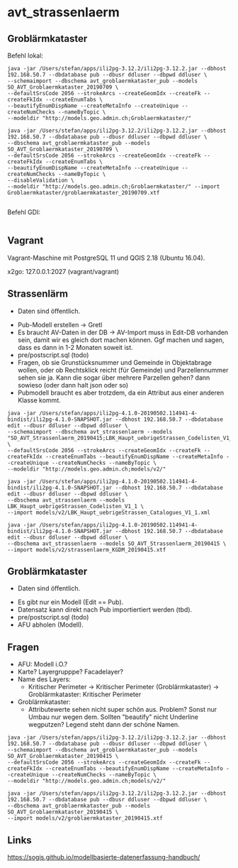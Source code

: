 # avt_strassenlaerm

## Groblärmkataster

Befehl lokal:
```
java -jar /Users/stefan/apps/ili2pg-3.12.2/ili2pg-3.12.2.jar --dbhost 192.168.50.7 --dbdatabase pub --dbusr ddluser --dbpwd ddluser \
--schemaimport --dbschema avt_groblaermkataster_pub --models SO_AVT_Groblaermkataster_20190709 \
--defaultSrsCode 2056 --strokeArcs --createGeomIdx --createFk --createFkIdx --createEnumTabs \
--beautifyEnumDispName --createMetaInfo --createUnique --createNumChecks --nameByTopic \
--modeldir "http://models.geo.admin.ch;Groblaermkataster/" 

java -jar /Users/stefan/apps/ili2pg-3.12.2/ili2pg-3.12.2.jar --dbhost 192.168.50.7 --dbdatabase pub --dbusr ddluser --dbpwd ddluser \
--dbschema avt_groblaermkataster_pub --models SO_AVT_Groblaermkataster_20190709 \
--defaultSrsCode 2056 --strokeArcs --createGeomIdx --createFk --createFkIdx --createEnumTabs \
--beautifyEnumDispName --createMetaInfo --createUnique --createNumChecks --nameByTopic \
--disableValidation \
--modeldir "http://models.geo.admin.ch;Groblaermkataster/" --import Groblaermkataster/groblaermkataster_20190709.xtf


```

Befehl GDI:
```

```


## Vagrant

Vagrant-Maschine mit PostgreSQL 11 und QGIS 2.18 (Ubuntu 16.04).

x2go: 127.0.0.1:2027 (vagrant/vagrant)

## Strassenlärm
- Daten sind öffentlich.

* Pub-Modell erstellen -> Gretl 
* Es braucht AV-Daten in der DB -> AV-Import muss in Edit-DB vorhanden sein, damit wir es gleich dort machen können. Ggf machen und sagen, dass es dann in 1-2 Monaten soweit ist.
* pre/postscript.sql (todo)
* Fragen, ob sie Grunstücksnummer und Gemeinde in Objektabrage wollen, oder ob Rechtsklick reicht (für Gemeinde) und Parzellennummer sehen sie ja. Kann die sogar über mehrere Parzellen gehen? dann sowieso (oder dann halt json oder so)
* Pubmodell braucht es aber trotzdem, da ein Attribut aus einer anderen Klasse kommt.

```
java -jar /Users/stefan/apps/ili2pg-4.1.0-20190502.114941-4-bindist/ili2pg-4.1.0-SNAPSHOT.jar --dbhost 192.168.50.7 --dbdatabase edit --dbusr ddluser --dbpwd ddluser \
--schemaimport --dbschema avt_strassenlaerm --models "SO_AVT_Strassenlaerm_20190415;LBK_Haupt_uebrigeStrassen_Codelisten_V1_1" \
--defaultSrsCode 2056 --strokeArcs --createGeomIdx --createFk --createFkIdx --createEnumTabs --beautifyEnumDispName --createMetaInfo --createUnique --createNumChecks --nameByTopic \
--modeldir "http://models.geo.admin.ch;models/v2/" 

java -jar /Users/stefan/apps/ili2pg-4.1.0-20190502.114941-4-bindist/ili2pg-4.1.0-SNAPSHOT.jar --dbhost 192.168.50.7 --dbdatabase edit --dbusr ddluser --dbpwd ddluser \
--dbschema avt_strassenlaerm --models LBK_Haupt_uebrigeStrassen_Codelisten_V1_1 \
--import models/v2/LBK_Haupt_uebrigeStrassen_Catalogues_V1_1.xml

java -jar /Users/stefan/apps/ili2pg-4.1.0-20190502.114941-4-bindist/ili2pg-4.1.0-SNAPSHOT.jar --dbhost 192.168.50.7 --dbdatabase edit --dbusr ddluser --dbpwd ddluser \
--dbschema avt_strassenlaerm --models SO_AVT_Strassenlaerm_20190415 \
--import models/v2/strassenlaerm_KGDM_20190415.xtf
```

## Groblärmkataster
- Daten sind öffentlich.


* Es gibt nur ein Modell (Edit == Pub). 
* Datensatz kann direkt nach Pub importiertiert werden (tbd).
* pre/postscript.sql (todo)
* AFU abholen (Modell).

## Fragen
- AFU: Modell i.O.?
- Karte? Layergrupppe? Facadelayer?
- Name des Layers:
  * Kritischer Perimeter -> Kritischer Perimeter (Groblärmkataster) -> Groblärmkataster: Kritischer Perimeter
- Groblärmkataster:
  * Attributewerte sehen nicht super schön aus. Problem? Sonst nur Umbau nur wegen dem. Sollten "beautify" nicht Underline wegputzen? Legend steht dann der schöne Namen.

```
java -jar /Users/stefan/apps/ili2pg-3.12.2/ili2pg-3.12.2.jar --dbhost 192.168.50.7 --dbdatabase pub --dbusr ddluser --dbpwd ddluser \
--schemaimport --dbschema avt_groblaermkataster_pub --models SO_AVT_Groblaermkataster_20190415 \
--defaultSrsCode 2056 --strokeArcs --createGeomIdx --createFk --createFkIdx --createEnumTabs --beautifyEnumDispName --createMetaInfo --createUnique --createNumChecks --nameByTopic \
--modeldir "http://models.geo.admin.ch;models/v2/" 

java -jar /Users/stefan/apps/ili2pg-3.12.2/ili2pg-3.12.2.jar --dbhost 192.168.50.7 --dbdatabase pub --dbusr ddluser --dbpwd ddluser \
--dbschema avt_groblaermkataster_pub --models SO_AVT_Groblaermkataster_20190415 \
--import models/v2/groblaermkataster_20190415.xtf

```

## Links

https://sogis.github.io/modellbasierte-datenerfassung-handbuch/
